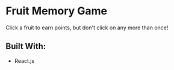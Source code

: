 # Fruit Memory Game
Click a fruit to earn points, but don't click on any more than once!

## Built With:
  * React.js